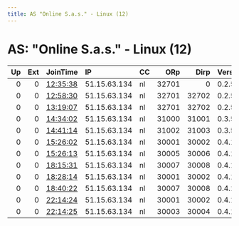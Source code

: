 ```yaml
---
title: AS "Online S.a.s." - Linux (12)
---
```


# AS: "Online S.a.s." - Linux (12)

|   Up |   Ext | JoinTime                                                                                            | IP           | CC   |   ORp |   Dirp | Version   | Contact            | Nickname   |   eFamMembers |
|-----:|------:|:----------------------------------------------------------------------------------------------------|:-------------|:-----|------:|-------:|:----------|:-------------------|:-----------|--------------:|
|    0 |     0 | [12:35:38](https://metrics.torproject.org/rs.html#details/3D4E762460E0DC17504AE5347739B138ACE22823) | 51.15.63.134 | nl   | 32701 |      0 | 0.2.5.16  | test               | test       |             1 |
|    0 |     0 | [12:58:30](https://metrics.torproject.org/rs.html#details/54222675DE205977AED73E72ABA6E529408FFEEA) | 51.15.63.134 | nl   | 32701 |  32702 | 0.2.5.16  | test               | test       |             1 |
|    0 |     0 | [13:19:07](https://metrics.torproject.org/rs.html#details/4908A8BB35B8518AE0B92DB9C278EAA13B7D0C9D) | 51.15.63.134 | nl   | 32701 |  32702 | 0.2.5.16  | test               | test       |             1 |
|    0 |     0 | [14:34:02](https://metrics.torproject.org/rs.html#details/575EB068E2E14F007B8E5C9B40C2AA9A801ACAB1) | 51.15.63.134 | nl   | 31000 |  31001 | 0.3.5.8   | test@devsecnull.io | tor        |             1 |
|    0 |     0 | [14:41:14](https://metrics.torproject.org/rs.html#details/1B6572C751E3FD4D8237B880E2313357FC7C7C38) | 51.15.63.134 | nl   | 31002 |  31003 | 0.3.5.8   | test@devsecnull.io | tor        |             1 |
|    0 |     0 | [15:26:02](https://metrics.torproject.org/rs.html#details/0CA050CC493B9C09A09AAA5CDDFAD9F564FC34A4) | 51.15.63.134 | nl   | 30001 |  30002 | 0.4.1.5   | test@devsecnull.io | tor        |             1 |
|    0 |     0 | [15:26:13](https://metrics.torproject.org/rs.html#details/22A87964D99B3A592547E026DC83037C9BBF29E3) | 51.15.63.134 | nl   | 30005 |  30006 | 0.4.1.5   | test@devsecnull.io | tor        |             1 |
|    0 |     0 | [18:15:31](https://metrics.torproject.org/rs.html#details/0ABB44D4C144A51E970E7BA0D260A00EE7F1147E) | 51.15.63.134 | nl   | 30007 |  30008 | 0.4.1.5   | test@devsecnull.io | tor        |             1 |
|    0 |     0 | [18:28:14](https://metrics.torproject.org/rs.html#details/1B4F45574FCFFE424F96979D7A16F5BD994D2E3A) | 51.15.63.134 | nl   | 30001 |  30002 | 0.4.1.5   | test@devsecnull.io | tor        |             1 |
|    0 |     0 | [18:40:22](https://metrics.torproject.org/rs.html#details/74C455398489EB8E6BA8022686F5B75FBEF405A5) | 51.15.63.134 | nl   | 30007 |  30008 | 0.4.1.5   | test@devsecnull.io | tor        |             1 |
|    0 |     0 | [22:14:24](https://metrics.torproject.org/rs.html#details/19389F2596CBDE5FDD90FE78DA0D86750E40A88C) | 51.15.63.134 | nl   | 30001 |  30002 | 0.4.1.5   | test@devsecnull.io | tor        |             1 |
|    0 |     0 | [22:14:25](https://metrics.torproject.org/rs.html#details/1B7F704D82A2C71E9C326EB43A34B3C7A71C9338) | 51.15.63.134 | nl   | 30003 |  30004 | 0.4.1.5   | test@devsecnull.io | tor        |             1 |
